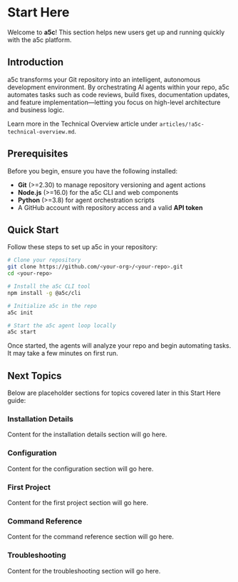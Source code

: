# Start Here

Welcome to **a5c**! This section helps new users get up and running quickly with the a5c platform.

## Introduction

a5c transforms your Git repository into an intelligent, autonomous development environment. By orchestrating AI agents within your repo, a5c automates tasks such as code reviews, build fixes, documentation updates, and feature implementation—letting you focus on high-level architecture and business logic.

Learn more in the Technical Overview article under `articles/!a5c-technical-overview.md`.

## Prerequisites

Before you begin, ensure you have the following installed:

- **Git** (>=2.30) to manage repository versioning and agent actions
- **Node.js** (>=16.0) for the a5c CLI and web components
- **Python** (>=3.8) for agent orchestration scripts
- A GitHub account with repository access and a valid **API token**

## Quick Start

Follow these steps to set up a5c in your repository:

```bash
# Clone your repository
git clone https://github.com/<your-org>/<your-repo>.git
cd <your-repo>

# Install the a5c CLI tool
npm install -g @a5c/cli

# Initialize a5c in the repo
a5c init

# Start the a5c agent loop locally
a5c start
```

Once started, the agents will analyze your repo and begin automating tasks. It may take a few minutes on first run.

## Next Topics

Below are placeholder sections for topics covered later in this Start Here guide:

### Installation Details

Content for the installation details section will go here.

### Configuration

Content for the configuration section will go here.

### First Project

Content for the first project section will go here.

### Command Reference

Content for the command reference section will go here.

### Troubleshooting

Content for the troubleshooting section will go here.
